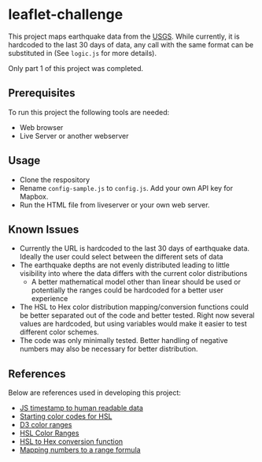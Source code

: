 # leaflet-challenge

This project maps earthquake data from the [USGS](https://earthquake.usgs.gov/earthquakes/feed/v1.0/geojson.php). While currently, it is hardcoded to the last 30 days of data, any call with the same format can be substituted in (See `logic.js` for more details).

Only part 1 of this project was completed.

## Prerequisites

To run this project the following tools are needed:

* Web browser
* Live Server or another webserver

## Usage

* Clone the respository
* Rename `config-sample.js` to `config.js`. Add your own API key for Mapbox.
* Run the HTML file from liveserver or your own web server.

## Known Issues

* Currently the URL is hardcoded to the last 30 days of earthquake data. Ideally the user could select between the different sets of data
* The earthquake depths are not evenly distributed leading to little visibility into where the data differs with the current color distributions
  * A better mathematical model other than linear should be used or potentially the ranges could be hardcoded for a better user experience
* The HSL to Hex color distribution mapping/conversion functions could be better separated out of the code and better tested. Right now several values are hardcoded, but using variables would make it easier to test different color schemes.
* The code was only minimally tested. Better handling of negative numbers may also be necessary for better distribution.

## References

Below are references used in developing this project:

* [JS timestamp to human readable data](https://stackoverflow.com/questions/40761205/javascript-convert-timestamp-to-human-readable-date)
* [Starting color codes for HSL](https://www.december.com/html/spec/colorhsl.html)
* [D3 color ranges](https://www.d3-graph-gallery.com/graph/custom_color.html)
* [HSL Color Ranges](https://css-tricks.com/using-javascript-to-adjust-saturation-and-brightness-of-rgb-colors/)
* [HSL to Hex conversion function](https://stackoverflow.com/questions/36721830/convert-hsl-to-rgb-and-hex)
* [Mapping numbers to a range formula](https://stackoverflow.com/questions/345187/math-mapping-numbers)